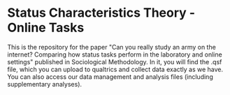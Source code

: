 # Status Characteristics Theory - Online Tasks

This is the repository for the paper "Can you really study an army on the internet? Comparing how status tasks perform in the laboratory and online settings" published in Sociological Methodology. In it, you will find the .qsf file, which you can upload to qualtrics and collect data exactly as we have. You can also access our data management and analysis files (including supplementary analyses).
